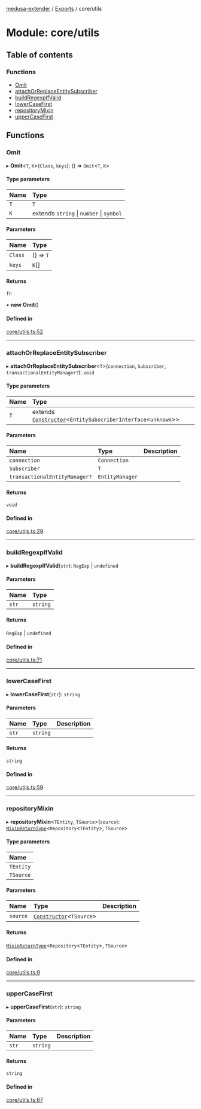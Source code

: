 [medusa-extender](../README.md) / [Exports](../modules.md) / core/utils

# Module: core/utils

## Table of contents

### Functions

- [Omit](core_utils.md#omit)
- [attachOrReplaceEntitySubscriber](core_utils.md#attachorreplaceentitysubscriber)
- [buildRegexpIfValid](core_utils.md#buildregexpifvalid)
- [lowerCaseFirst](core_utils.md#lowercasefirst)
- [repositoryMixin](core_utils.md#repositorymixin)
- [upperCaseFirst](core_utils.md#uppercasefirst)

## Functions

### Omit

▸ **Omit**<`T`, `K`\>(`Class`, `keys`): () => `Omit`<`T`, `K`\>

#### Type parameters

| Name | Type |
| :------ | :------ |
| `T` | `T` |
| `K` | extends `string` \| `number` \| `symbol` |

#### Parameters

| Name | Type |
| :------ | :------ |
| `Class` | () => `T` |
| `keys` | `K`[] |

#### Returns

`fn`

• **new Omit**()

#### Defined in

[core/utils.ts:52](https://github.com/adrien2p/medusa-extender/blob/4d59aa3/src/core/utils.ts#L52)

___

### attachOrReplaceEntitySubscriber

▸ **attachOrReplaceEntitySubscriber**<`T`\>(`connection`, `Subscriber`, `transactionalEntityManager?`): `void`

#### Type parameters

| Name | Type |
| :------ | :------ |
| `T` | extends [`Constructor`](core_types.md#constructor)<`EntitySubscriberInterface`<`unknown`\>\> |

#### Parameters

| Name | Type | Description |
| :------ | :------ | :------ |
| `connection` | `Connection` |  |
| `Subscriber` | `T` |  |
| `transactionalEntityManager?` | `EntityManager` |  |

#### Returns

`void`

#### Defined in

[core/utils.ts:29](https://github.com/adrien2p/medusa-extender/blob/4d59aa3/src/core/utils.ts#L29)

___

### buildRegexpIfValid

▸ **buildRegexpIfValid**(`str`): `RegExp` \| `undefined`

#### Parameters

| Name | Type |
| :------ | :------ |
| `str` | `string` |

#### Returns

`RegExp` \| `undefined`

#### Defined in

[core/utils.ts:71](https://github.com/adrien2p/medusa-extender/blob/4d59aa3/src/core/utils.ts#L71)

___

### lowerCaseFirst

▸ **lowerCaseFirst**(`str`): `string`

#### Parameters

| Name | Type | Description |
| :------ | :------ | :------ |
| `str` | `string` |  |

#### Returns

`string`

#### Defined in

[core/utils.ts:59](https://github.com/adrien2p/medusa-extender/blob/4d59aa3/src/core/utils.ts#L59)

___

### repositoryMixin

▸ **repositoryMixin**<`TEntity`, `TSource`\>(`source`): [`MixinReturnType`](core_types.md#mixinreturntype)<`Repository`<`TEntity`\>, `TSource`\>

#### Type parameters

| Name |
| :------ |
| `TEntity` |
| `TSource` |

#### Parameters

| Name | Type | Description |
| :------ | :------ | :------ |
| `source` | [`Constructor`](core_types.md#constructor)<`TSource`\> |  |

#### Returns

[`MixinReturnType`](core_types.md#mixinreturntype)<`Repository`<`TEntity`\>, `TSource`\>

#### Defined in

[core/utils.ts:9](https://github.com/adrien2p/medusa-extender/blob/4d59aa3/src/core/utils.ts#L9)

___

### upperCaseFirst

▸ **upperCaseFirst**(`str`): `string`

#### Parameters

| Name | Type | Description |
| :------ | :------ | :------ |
| `str` | `string` |  |

#### Returns

`string`

#### Defined in

[core/utils.ts:67](https://github.com/adrien2p/medusa-extender/blob/4d59aa3/src/core/utils.ts#L67)
